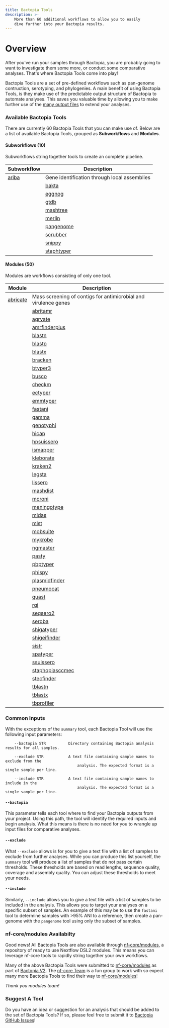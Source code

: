 ```yaml
---
title: Bactopia Tools
description: >-
    More than 60 additional workflows to allow you to easily
    dive further into your Bactopia results.
---
```

# Overview

After you've run your samples through Bactopia, you are probably going to want to
investigate them some more, or conduct some comparative analyses. That's where
Bactopia Tools come into play!

Bactopia Tools are a set of pre-defined workflows such as pan-genome contruction,
serotyping, and phylogenies. A main benefit of using Bactopia Tools, is they make
use of the predictable output structure of Bactopia to automate analyses. This saves
you valuable time by allowing you to make further use of the 
[many output files](../full-guide.md) to extend your analyses.

### Available Bactopia Tools
There are currently 60 Bactopia Tools that you can make use of.
Below are a list of available Bactopia Tools, grouped as __Subworkflows__ and __Modules__. 

#### Subworkflows (10)

Subworkflows string together tools to create an complete pipeline.  

| Subworkflow | Description |
|-------------|-------------|
| [ariba](ariba.md) | Gene identification through local assemblies |
    | [bakta](bakta.md) | Rapid annotation of bacterial genomes and plasmids |
    | [eggnog](eggnog.md) | Functional annotation of proteins using orthologous groups and phylogenies |
    | [gtdb](gtdb.md) | Identify marker genes and assign taxonomic classifications |
    | [mashtree](mashtree.md) | Quickly create a tree using Mash distances |
    | [merlin](merlin.md) | MinmER assisted species-specific bactopia tool seLectIoN |
    | [pangenome](pangenome.md) | Pangenome analysis with optional core-genome phylogeny |
    | [scrubber](scrubber.md) | Scrub human reads from FASTQ files |
    | [snippy](snippy.md) | Rapid variant calling from Illumina sequence reads with optional core-SNP phylogeny |
    | [staphtyper](staphtyper.md) | Determine the agr, spa and SCCmec types for _Staphylococcus aureus_ genomes |
    

#### Modules  (50)

Modules are workflows consisting of only one tool.

| Module | Description |
|-------------|-------------|
| [abricate](abricate.md) | Mass screening of contigs for antimicrobial and virulence genes |
    | [abritamr](abritamr.md) | A NATA accredited tool for reporting the presence of antimicrobial resistance genes |
    | [agrvate](agrvate.md) | Rapid identification of Staphylococcus aureus agr locus type and agr operon variants. |
    | [amrfinderplus](amrfinderplus.md) | Identify antimicrobial resistance in genes or proteins |
    | [blastn](blastn.md) | Search against nucleotide BLAST databases using nucleotide queries |
    | [blastp](blastp.md) | Search against protein BLAST databases using protein queries |
    | [blastx](blastx.md) | Search against protein BLAST databases using translated nucleotide queries |
    | [bracken](bracken.md) | Estimate taxonomic abundance of samples from Kraken2 results |
    | [btyper3](btyper3.md) | Taxonomic classification of Bacillus cereus group isolates |
    | [busco](busco.md) | Assembly completeness based on evolutionarily informed expectations |
    | [checkm](checkm.md) | Assess the assembly quality of your samples |
    | [ectyper](ectyper.md) | In-silico prediction of _Escherichia coli_ serotype |
    | [emmtyper](emmtyper.md) | emm-typing of _Streptococcus pyogenes_ assemblies |
    | [fastani](fastani.md) | fast alignment-free computation of whole-genome Average Nucleotide Identity (ANI) |
    | [gamma](gamma.md) | Identification, classification, and annotation of translated gene matches |
    | [genotyphi](genotyphi.md) | Salmonella Typhi genotyping with Mykrobe outputs |
    | [hicap](hicap.md) | Identify cap locus serotype and structure in your _Haemophilus influenzae_ assemblies |
    | [hpsuissero](hpsuissero.md) | Serotype prediction of _Haemophilus parasuis_ assemblies |
    | [ismapper](ismapper.md) | Identify insertion sites positions in bacterial genomes |
    | [kleborate](kleborate.md) | Screening Klebsiella genome assemblies for MLST, sub-species, and other related genes of interest |
    | [kraken2](kraken2.md) | Taxonomic classifications of sequence reads |
    | [legsta](legsta.md) | Typing of Legionella pneumophila assemblies |
    | [lissero](lissero.md) | Serogroup typing prediction for _Listeria monocytogenes_ |
    | [mashdist](mashdist.md) | Calculate Mash distances between sequences |
    | [mcroni](mcroni.md) | Sequence variation in mcr-1 genes (mobilized colistin resistance) |
    | [meningotype](meningotype.md) | Serotyping of Neisseria meningitidis |
    | [midas](midas.md) | Estimate species abundances from FASTQ files |
    | [mlst](mlst.md) | Automatic MLST calling from assembled contigs |
    | [mobsuite](mobsuite.md) | Reconstruct and annotate plasmids in bacterial assemblies |
    | [mykrobe](mykrobe.md) | Antimicrobial resistance detection for specific species |
    | [ngmaster](ngmaster.md) | Multi-antigen sequence typing for _Neisseria gonorrhoeae_ |
    | [pasty](pasty.md) | in silico serogrouping of Pseudomonas aeruginosa isolates |
    | [pbptyper](pbptyper.md) | Penicillin Binding Protein (PBP) typer for Streptococcus pneumoniae |
    | [phispy](phispy.md) | Predict prophages in bacterial genomes |
    | [plasmidfinder](plasmidfinder.md) | Plasmid identification from assemblies |
    | [pneumocat](pneumocat.md) | Assign capsular type to Streptococcus pneumoniae from sequence reads |
    | [quast](quast.md) | A module for assessing the quality of assembled contigs |
    | [rgi](rgi.md) | Predict antibiotic resistance from assemblies |
    | [seqsero2](seqsero2.md) | Salmonella serotype prediction from reads or assemblies |
    | [seroba](seroba.md) | Serotyping of Streptococcus pneumoniae from sequence reads |
    | [shigatyper](shigatyper.md) | Shigella serotype from Illumina or Oxford Nanopore reads |
    | [shigeifinder](shigeifinder.md) | Shigella and EIEC serotyping from assemblies |
    | [sistr](sistr.md) | Serovar prediction of Salmonella assemblies |
    | [spatyper](spatyper.md) | Computational method for finding spa types in _Staphylococcus aureus_ |
    | [ssuissero](ssuissero.md) | Serotype prediction of _Streptococcus suis_ assemblies |
    | [staphopiasccmec](staphopiasccmec.md) | Primer based SCCmec typing of _Staphylococcus aureus_ genomes |
    | [stecfinder](stecfinder.md) | Serotype of Shigatoxin producing E. coli using Illumina reads or assemblies |
    | [tblastn](tblastn.md) | Search against translated nucleotide BLAST databases using protein queries |
    | [tblastx](tblastx.md) | Search against translated nucleotide databases using a translated nucleotide query |
    | [tbprofiler](tbprofiler.md) | Detect resistance and lineages of _Mycobacterium tuberculosis_ genomes |
    

### Common Inputs

With the exceptions of the `summary` tool, each Bactopia Tool will use the following 
input parameters:
```
    --bactopia STR          Directory containing Bactopia analysis results for all samples.

    --exclude STR           A text file containing sample names to exclude from the
                                analysis. The expected format is a single sample per line.

    --include STR           A text file containing sample names to include in the
                                analysis. The expected format is a single sample per line.
```

#### `--bactopia`

This parameter tells each tool where to find your Bactopia outputs from your project. 
Using this path, the tool will identify the required inputs and begin analysis. What 
this means is there is no need for you to wrangle up input files for comparative analyses.

#### `--exclude`

What `--exclude` allows is for you to give a text file with a list of samples to 
exclude from further analyses. While you can produce this list yourself, the
`summary` tool will produce a list of samples that do not pass certain thresholds.
These thresholds are based on read lengths, sequence quality, coverage and assembly
quality. You can adjust these thresholds to meet your needs.

#### `--include`

Similarly, `--include` allows you to give a text file with a list of samples to be 
included in the analysis. This allows you to target your analyses on a specific subset
of samples. An example of this may be to use the `fastani` tool to determine samples
with >95% ANI to a reference, then create a pan-genome with the `pangenome` tool using 
only the subset of samples.

### nf-core/modules Availabilty

Good news! All Bactopia Tools are also available through [nf-core/modules](https://github.com/nf-core/modules),
a repository of ready to use Nextflow DSL2 modules. This means you can leverage nf-core tools 
to rapidly string together your own workflows. 

Many of the above Bactopia Tools were submitted to [nf-core/modules](https://github.com/nf-core/modules) 
as part of [Bactopia V2](https://github.com/bactopia/bactopia/issues/233). The [nf-core Team](https://nf-co.re/about)
is a fun group to work with so expect many more Bactopia Tools to find their way to 
[nf-core/modules](https://github.com/nf-core/modules)!

_Thank you modules team!_

### Suggest A Tool

Do you have an idea or suggestion for an analysis that should be added to the set 
of Bactopia Tools? If so, please feel free to submit it to 
[Bactopia GitHub Issues](https://github.com/bactopia/bactopia/issues)!